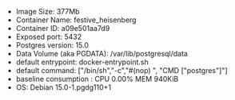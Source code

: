 
- Image Size: 377Mb
- Container Name: festive_heisenberg
- Container ID: a09e501aa7d9
- Exposed port: 5432
- Postgres version: 15.0
- Data Volume (aka PGDATA): /var/lib/postgresql/data
- default entrypoint: docker-entrypoint.sh
- default command:  ["/bin/sh","-c","#(nop) ", "CMD [\"postgres\"]"]
- baseline consumption : CPU 0.00% MEM 940KiB  
- OS: Debian 15.0-1.pgdg110+1
